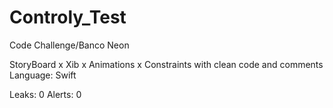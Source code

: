 # Controly_Test

Code Challenge/Banco Neon

StoryBoard x Xib x Animations x Constraints with clean code and comments
Language: Swift

Leaks: 0
Alerts: 0
